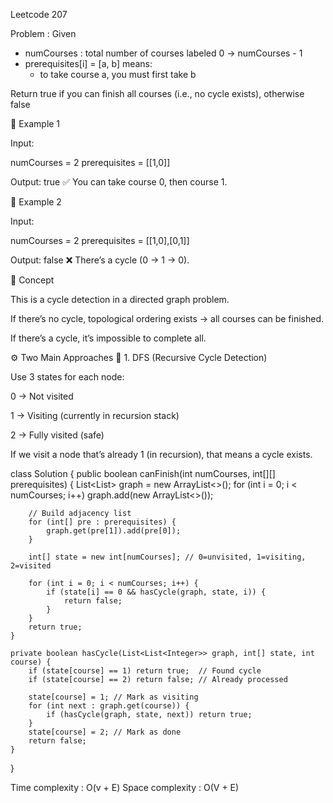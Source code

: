 Leetcode 207

Problem : 
Given 
- numCourses : total number of courses labeled 0 -> numCourses - 1
- prerequisites[i] = [a, b] means:
    - to take course a, you must first take b

Return true if you can finish all courses (i.e., no cycle exists), otherwise false

🔹 Example 1

Input:

numCourses = 2
prerequisites = [[1,0]]


Output: true
✅ You can take course 0, then course 1.

🔹 Example 2

Input:

numCourses = 2
prerequisites = [[1,0],[0,1]]


Output: false
❌ There’s a cycle (0 → 1 → 0).

🧠 Concept

This is a cycle detection in a directed graph problem.

If there’s no cycle, topological ordering exists → all courses can be finished.

If there’s a cycle, it’s impossible to complete all.

⚙️ Two Main Approaches
🩵 1. DFS (Recursive Cycle Detection)

Use 3 states for each node:

0 → Not visited

1 → Visiting (currently in recursion stack)

2 → Fully visited (safe)

If we visit a node that’s already 1 (in recursion), that means a cycle exists.

class Solution {
    public boolean canFinish(int numCourses, int[][] prerequisites) {
        List<List<Integer>> graph = new ArrayList<>();
        for (int i = 0; i < numCourses; i++)
            graph.add(new ArrayList<>());

        // Build adjacency list
        for (int[] pre : prerequisites) {
            graph.get(pre[1]).add(pre[0]);
        }

        int[] state = new int[numCourses]; // 0=unvisited, 1=visiting, 2=visited

        for (int i = 0; i < numCourses; i++) {
            if (state[i] == 0 && hasCycle(graph, state, i)) {
                return false;
            }
        }
        return true;
    }

    private boolean hasCycle(List<List<Integer>> graph, int[] state, int course) {
        if (state[course] == 1) return true;  // Found cycle
        if (state[course] == 2) return false; // Already processed

        state[course] = 1; // Mark as visiting
        for (int next : graph.get(course)) {
            if (hasCycle(graph, state, next)) return true;
        }
        state[course] = 2; // Mark as done
        return false;
    }
}

Time complexity : O(v + E)
Space complexity : O(V + E)

